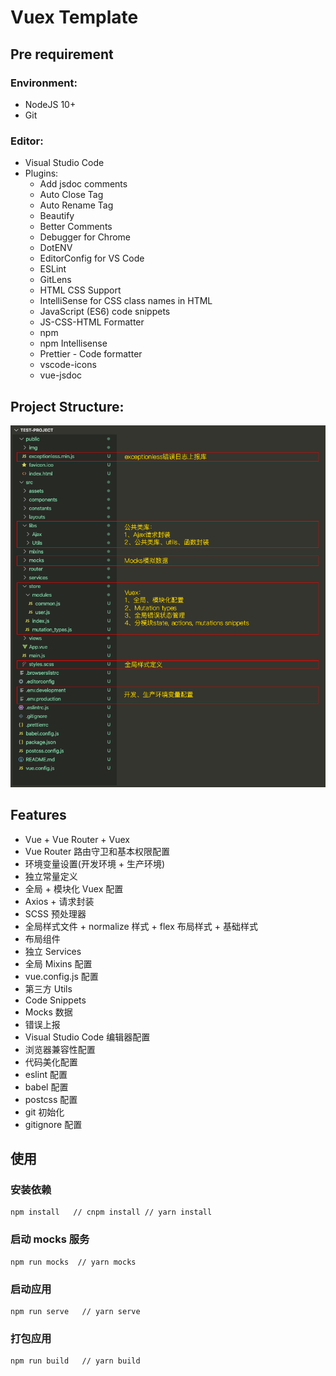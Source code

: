 # Vuex Template



## Pre requirement

### Environment:

- NodeJS 10+
- Git



### Editor:

- Visual Studio Code
- Plugins:
  - Add jsdoc comments
  - Auto Close Tag
  - Auto Rename Tag
  - Beautify
  - Better Comments
  - Debugger for Chrome
  - DotENV
  - EditorConfig for VS Code
  - ESLint
  - GitLens
  - HTML CSS Support
  - IntelliSense for CSS class names in HTML
  - JavaScript (ES6) code snippets
  - JS-CSS-HTML Formatter
  - npm
  - npm Intellisense
  - Prettier - Code formatter
  - vscode-icons
  - vue-jsdoc



## Project Structure:

![Project Structure](./vue-project-architecture.png)



## Features

- Vue + Vue Router + Vuex
- Vue Router 路由守卫和基本权限配置
- 环境变量设置(开发环境 + 生产环境)
- 独立常量定义
- 全局 + 模块化 Vuex 配置
- Axios + 请求封装
- SCSS 预处理器
- 全局样式文件 + normalize 样式 + flex 布局样式 + 基础样式
- 布局组件
- 独立 Services
- 全局 Mixins 配置
- vue.config.js 配置
- 第三方 Utils
- Code Snippets
- Mocks 数据
- 错误上报
- Visual Studio Code 编辑器配置
- 浏览器兼容性配置
- 代码美化配置
- eslint 配置
- babel 配置
- postcss 配置
- git 初始化
- gitignore 配置



## 使用

### 安装依赖

```
npm install   // cnpm install // yarn install
```

### 启动 mocks 服务

```
npm run mocks  // yarn mocks
```

### 启动应用

```
npm run serve   // yarn serve
```

### 打包应用

```
npm run build   // yarn build
```
